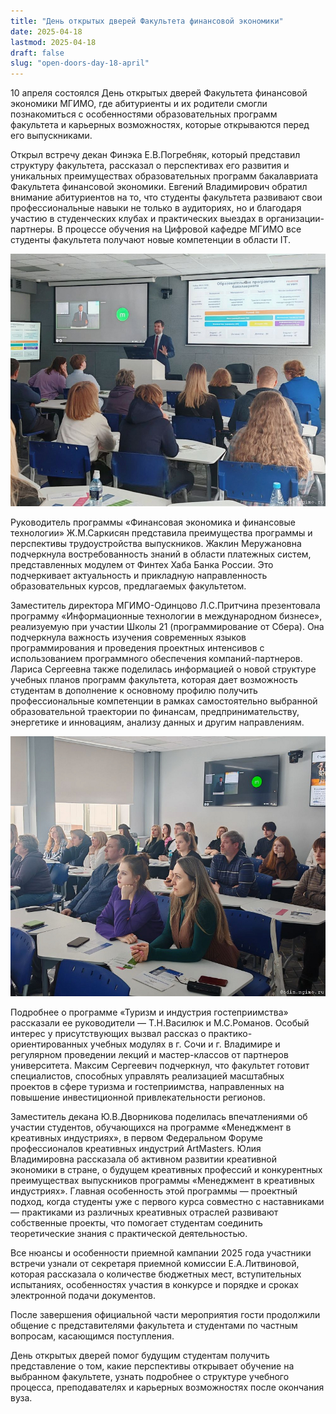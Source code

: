 ```yaml
---
title: "День открытых дверей Факультета финансовой экономики"
date: 2025-04-18
lastmod: 2025-04-18
draft: false
slug: "open-doors-day-18-april"
---
```


10 апреля состоялся День открытых дверей Факультета финансовой экономики МГИМО, где абитуриенты и их родители смогли познакомиться с особенностями образовательных программ факультета и карьерных возможностях, которые открываются перед его выпускниками.

Открыл встречу декан Финэка Е.В.Погребняк, который представил структуру факультета, рассказал о перспективах его развития и уникальных преимуществах образовательных программ бакалавриата Факультета финансовой экономики. Евгений Владимирович обратил внимание абитуриентов на то, что студенты факультета развивают свои профессиональные навыки не только в аудиториях, но и благодаря участию в студенческих клубах и практических выездах в организации-партнеры. В процессе обучения на Цифровой кафедре МГИМО все студенты факультета получают новые компетенции в области IT.

![](dod-finec-10-04-25-01.jpg)

Руководитель программы «Финансовая экономика и финансовые технологии» Ж.М.Саркисян представила преимущества программы и перспективы трудоустройства выпускников. Жаклин Меружановна подчеркнула востребованность знаний в области платежных систем, представленных модулем от Финтех Хаба Банка России. Это подчеркивает актуальность и прикладную направленность образовательных курсов, предлагаемых факультетом.

Заместитель директора МГИМО-Одинцово Л.С.Притчина презентовала программу «Информационные технологии в международном бизнесе», реализуемую при участии Школы 21 (программирование от Сбера). Она подчеркнула важность изучения современных языков программирования и проведения проектных интенсивов с использованием программного обеспечения компаний-партнеров. Лариса Сергеевна также поделилась информацией о новой структуре учебных планов программ факультета, которая дает возможность студентам в дополнение к основному профилю получить профессиональные компетенции в рамках самостоятельно выбранной образовательной траектории по финансам, предпринимательству, энергетике и инновациям, анализу данных и другим направлениям.

![](dod-finec-10-04-25-02.jpg)

Подробнее о программе «Туризм и индустрия гостеприимства» рассказали ее руководители — Т.Н.Василюк и М.С.Романов. Особый интерес у присутствующих вызвал рассказ о практико-ориентированных учебных модулях в г. Сочи и г. Владимире и регулярном проведении лекций и мастер-классов от партнеров университета. Максим Сергеевич подчеркнул, что факультет готовит специалистов, способных управлять реализацией масштабных проектов в сфере туризма и гостеприимства, направленных на повышение инвестиционной привлекательности регионов.

Заместитель декана Ю.В.Дворникова поделилась впечатлениями об участии студентов, обучающихся на программе «Менеджмент в креативных индустриях», в первом Федеральном Форуме профессионалов креативных индустрий ArtMasters. Юлия Владимировна рассказала об активном развитии креативной экономики в стране, о будущем креативных профессий и конкурентных преимуществах выпускников программы «Менеджмент в креативных индустриях». Главная особенность этой программы — проектный подход, когда студенты уже с первого курса совместно с наставниками — практиками из различных креативных отраслей развивают собственные проекты, что помогает студентам соединить теоретические знания с практической деятельностью.

Все нюансы и особенности приемной кампании 2025 года участники встречи узнали от секретаря приемной комиссии Е.А.Литвиновой, которая рассказала о количестве бюджетных мест, вступительных испытаниях, особенностях участия в конкурсе и порядке и сроках электронной подачи документов.

После завершения официальной части мероприятия гости продолжили общение с представителями факультета и студентами по частным вопросам, касающимся поступления.

День открытых дверей помог будущим студентам получить представление о том, какие перспективы открывает обучение на выбранном факультете, узнать подробнее о структуре учебного процесса, преподавателях и карьерных возможностях после окончания вуза.
